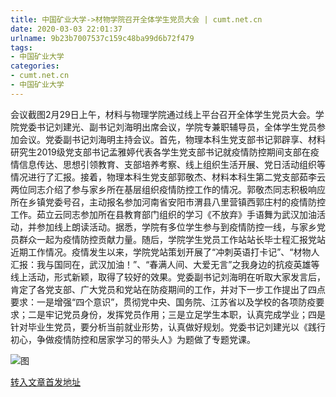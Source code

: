 ```yaml
---
title: 中国矿业大学->材物学院召开全体学生党员大会 | cumt.net.cn
date: 2020-03-03 22:01:37
urlname: 9b23b7007537c159c48ba99d6b72f479
tags: 
- 中国矿业大学
categories:
- cumt.net.cn
- 中国矿业大学
---
```

会议截图2月29日上午，材料与物理学院通过线上平台召开全体学生党员大会。学院党委书记刘建光、副书记刘海明出席会议，学院专兼职辅导员，全体学生党员参加会议。党委副书记刘海明主持会议。首先，物理本科生党支部书记郭辟享、材料研究生2019级党支部书记孟雅婷代表各学生党支部书记就疫情防控期间支部在疫情信息传达、思想引领教育、支部培养考察、线上组织生活开展、党日活动组织等情况进行了汇报。接着，物理本科生党支部郭敬杰、材料本科生第二党支部茹李云两位同志介绍了参与家乡所在基层组织疫情防控工作的情况。郭敬杰同志积极响应所在乡镇党委号召，主动报名参加河南省安阳市渭县八里营镇西郭庄村的疫情防控工作。茹立云同志参加所在县教育部门组织的学习《不放弃》手语舞为武汉加油活动，并参加线上朗读活动。据悉，学院有多位学生参与到疫情防控一线，与家乡党员群众一起为疫情防控贡献力量。随后，学院学生党员工作站站长毕士程汇报党站近期工作情况。疫情发生以来，学院党站策划开展了“冲刺英语打卡记”、“材物人汇报：我与国同在，武汉加油！”、“春满人间、大爱无言”之我身边的抗疫英雄等线上活动，形式新颖，取得了较好的效果。党委副书记刘海明在听取大家发言后，肯定了各党支部、广大党员和党站在防疫期间的工作，并对下一步工作提出了四点要求：一是增强“四个意识”，贯彻党中央、国务院、江苏省以及学校的各项防疫要求；二是牢记党员身份，发挥党员作用；三是立足学生本职，认真完成学业；四是针对毕业生党员，要分析当前就业形势，认真做好规划。党委书记刘建光以《践行初心，争做疫情防控和居家学习的带头人》为题做了专题党课。

![图](http://xwzx.cumt.edu.cn/_upload/article/images/2b/ae/c269ca8f431d88f89e66583af909/d3436363-a306-4565-b979-2702dd0d307b.jpg)

[转入文章首发地址](http://xwzx.cumt.edu.cn/8a/e4/c523a559844/page.htm)